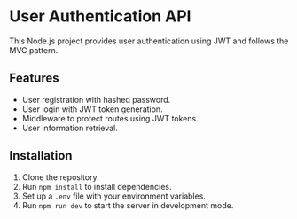 # User Authentication API

This Node.js project provides user authentication using JWT and follows the MVC pattern.

## Features

- User registration with hashed password.
- User login with JWT token generation.
- Middleware to protect routes using JWT tokens.
- User information retrieval.

## Installation

1. Clone the repository.
2. Run `npm install` to install dependencies.
3. Set up a `.env` file with your environment variables.
4. Run `npm run dev` to start the server in development mode.
